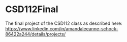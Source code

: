 # CSD112Final
The final project of the CSD112 class as described here: https://www.linkedin.com/in/amandaleeanne-schock-86422a244/details/projects/
